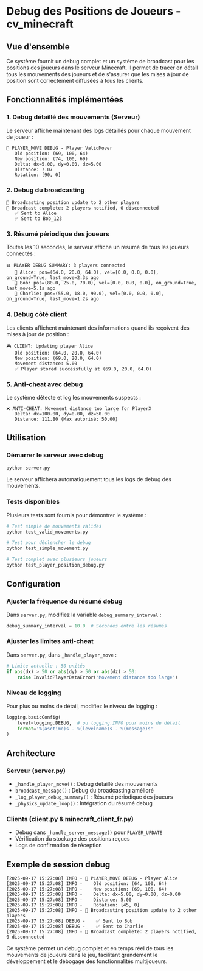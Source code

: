 # Debug des Positions de Joueurs - cv_minecraft

## Vue d'ensemble

Ce système fournit un debug complet et un système de broadcast pour les positions des joueurs dans le serveur Minecraft. Il permet de tracer en détail tous les mouvements des joueurs et de s'assurer que les mises à jour de position sont correctement diffusées à tous les clients.

## Fonctionnalités implémentées

### 1. Debug détaillé des mouvements (Serveur)

Le serveur affiche maintenant des logs détaillés pour chaque mouvement de joueur :

```
🚶 PLAYER_MOVE DEBUG - Player ValidMover
   Old position: (69, 100, 64)
   New position: (74, 100, 69)  
   Delta: dx=5.00, dy=0.00, dz=5.00
   Distance: 7.07
   Rotation: [90, 0]
```

### 2. Debug du broadcasting

```
📡 Broadcasting position update to 2 other players
📡 Broadcast complete: 2 players notified, 0 disconnected
   ✅ Sent to Alice
   ✅ Sent to Bob_123
```

### 3. Résumé périodique des joueurs

Toutes les 10 secondes, le serveur affiche un résumé de tous les joueurs connectés :

```
📊 PLAYER DEBUG SUMMARY: 3 players connected
   🎯 Alice: pos=(64.0, 20.0, 64.0), vel=[0.0, 0.0, 0.0], on_ground=True, last_move=2.3s ago
   🎯 Bob: pos=(80.0, 25.0, 70.0), vel=[0.0, 0.0, 0.0], on_ground=True, last_move=5.1s ago
   🎯 Charlie: pos=(55.0, 18.0, 90.0), vel=[0.0, 0.0, 0.0], on_ground=True, last_move=1.2s ago
```

### 4. Debug côté client

Les clients affichent maintenant des informations quand ils reçoivent des mises à jour de position :

```
🎮 CLIENT: Updating player Alice
   Old position: (64.0, 20.0, 64.0)
   New position: (69.0, 20.0, 64.0)
   Movement distance: 5.00
   ✅ Player stored successfully at (69.0, 20.0, 64.0)
```

### 5. Anti-cheat avec debug

Le système détecte et log les mouvements suspects :

```
❌ ANTI-CHEAT: Movement distance too large for PlayerX
   Delta: dx=100.00, dy=0.00, dz=50.00
   Distance: 111.80 (Max autorisé: 50.00)
```

## Utilisation

### Démarrer le serveur avec debug

```bash
python server.py
```

Le serveur affichera automatiquement tous les logs de debug des mouvements.

### Tests disponibles

Plusieurs tests sont fournis pour démontrer le système :

```bash
# Test simple de mouvements valides
python test_valid_movements.py

# Test pour déclencher le debug
python test_simple_movement.py

# Test complet avec plusieurs joueurs
python test_player_position_debug.py
```

## Configuration

### Ajuster la fréquence du résumé debug

Dans `server.py`, modifiez la variable `debug_summary_interval` :

```python
debug_summary_interval = 10.0  # Secondes entre les résumés
```

### Ajuster les limites anti-cheat

Dans `server.py`, dans `_handle_player_move` :

```python
# Limite actuelle : 50 unités
if abs(dx) > 50 or abs(dy) > 50 or abs(dz) > 50:
    raise InvalidPlayerDataError("Movement distance too large")
```

### Niveau de logging

Pour plus ou moins de détail, modifiez le niveau de logging :

```python
logging.basicConfig(
    level=logging.DEBUG,  # ou logging.INFO pour moins de détail
    format='%(asctime)s - %(levelname)s - %(message)s'
)
```

## Architecture

### Serveur (server.py)

- `_handle_player_move()` : Debug détaillé des mouvements
- `broadcast_message()` : Debug du broadcasting amélioré  
- `_log_player_debug_summary()` : Résumé périodique des joueurs
- `_physics_update_loop()` : Intégration du résumé debug

### Clients (client.py & minecraft_client_fr.py)

- Debug dans `_handle_server_message()` pour `PLAYER_UPDATE`
- Vérification du stockage des positions reçues
- Logs de confirmation de réception

## Exemple de session debug

```
[2025-09-17 15:27:08] INFO - 🚶 PLAYER_MOVE DEBUG - Player Alice
[2025-09-17 15:27:08] INFO -    Old position: (64, 100, 64)
[2025-09-17 15:27:08] INFO -    New position: (69, 100, 64)
[2025-09-17 15:27:08] INFO -    Delta: dx=5.00, dy=0.00, dz=0.00
[2025-09-17 15:27:08] INFO -    Distance: 5.00
[2025-09-17 15:27:08] INFO -    Rotation: [45, 0]
[2025-09-17 15:27:08] INFO - 📡 Broadcasting position update to 2 other players
[2025-09-17 15:27:08] DEBUG -    ✅ Sent to Bob
[2025-09-17 15:27:08] DEBUG -    ✅ Sent to Charlie  
[2025-09-17 15:27:08] INFO - 📡 Broadcast complete: 2 players notified, 0 disconnected
```

Ce système permet un debug complet et en temps réel de tous les mouvements de joueurs dans le jeu, facilitant grandement le développement et le débogage des fonctionnalités multijoueurs.